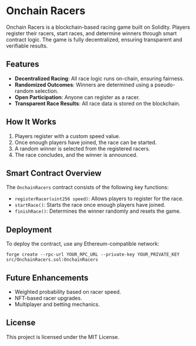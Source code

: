 # Onchain Racers

Onchain Racers is a blockchain-based racing game built on Solidity. Players register their racers, start races, and determine winners through smart contract logic. The game is fully decentralized, ensuring transparent and verifiable results.

## Features
- **Decentralized Racing**: All race logic runs on-chain, ensuring fairness.
- **Randomized Outcomes**: Winners are determined using a pseudo-random selection.
- **Open Participation**: Anyone can register as a racer.
- **Transparent Race Results**: All race data is stored on the blockchain.

## How It Works
1. Players register with a custom speed value.
2. Once enough players have joined, the race can be started. 
3. A random winner is selected from the registered racers.  
4. The race concludes, and the winner is announced.

## Smart Contract Overview
The `OnchainRacers` contract consists of the following key functions:

- `registerRacer(uint256 speed)`: Allows players to register for the race.
- `startRace()`: Starts the race once enough players have joined.
- `finishRace()`: Determines the winner randomly and resets the game.

## Deployment
To deploy the contract, use any Ethereum-compatible network:
```shell
forge create --rpc-url YOUR_RPC_URL --private-key YOUR_PRIVATE_KEY src/OnchainRacers.sol:OnchainRacers
```

## Future Enhancements
- Weighted probability based on racer speed.
- NFT-based racer upgrades.
- Multiplayer and betting mechanics.

## License
This project is licensed under the MIT License.
